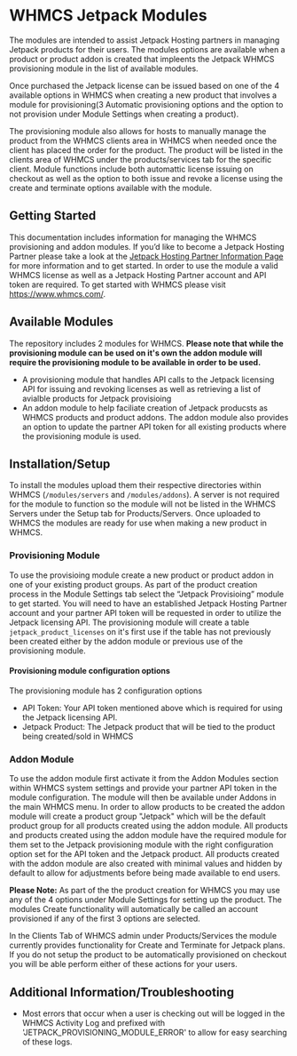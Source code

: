 # WHMCS Jetpack Modules

The modules are intended to assist Jetpack Hosting partners in managing Jetpack products for their users. The modules options are available when a product or product addon is created that impleents the Jetpack WHMCS provisioning module in the list of available modules.

Once purchased the Jetpack license can be issued based on one of the 4 available options in WHMCS when creating a new product that involves a module for provisioning(3 Automatic provisioning options and the option to not provision under Module Settings when creating a product).

The provisioning module also allows for hosts to manually manage the product from the WHMCS clients area in WHMCS when needed once the client has placed the order for the product. The product will be listed in the clients area of WHMCS under the products/services tab for the specific client. Module functions include both automattic license issuing on checkout as well as the option to both issue and revoke a license using the create and terminate options available with the module.

## Getting Started
This documentation includes information for managing the WHMCS provisioning and addon modules.  If you’d like to become a Jetpack Hosting Partner please take a look at the [Jetpack Hosting Partner Information Page](https://jetpack.com/for/hosts/) for more information and to get started. In order to use the module a valid WHMCS license as well as a Jetpack Hosting Partner account and API token are required. To get started with WHMCS please visit https://www.whmcs.com/.

## Available Modules
The repository includes 2 modules for WHMCS.
**Please note that while the provisioning module can be used on it's own the addon module will require the provisioning module to be available in order to be used.**
  - A provisioning module that handles API calls to the Jetpack licensing API for issuing and revoking licenses as well as retrieving a list of avialble products for Jetpack provisioing
  - An addon module to help faciliate creation of Jetpack producsts as WHMCS products and product addons. The addon module also provides an option to update the partner API token for all existing products where the provisioning module is used.

## Installation/Setup
To install the modules upload them their respective directories within WHMCS (`/modules/servers` and `/modules/addons`). A server is not required for the module to function so the module will not be listed in the WHMCS Servers under the Setup tab for Products/Servers. Once uploaded to WHMCS the modules are ready for use when making a new product in WHMCS.

### Provisioning Module
To use the provisioing module create a new product or product addon in one of your existing product groups. As part of the product creation process in the Module Settings tab select the “Jetpack Provisioing” module to get started. You will need to have an established Jetpack Hosting Partner account and your partner API token will be requested in order to utilize the Jetpack licensing API. The provisioning module will create a table `jetpack_product_licenses` on it's first use if the table has not previously been created either by the addon module or previous use of the provisioning module.

#### Provisioning module configuration options
The provisioning module has 2 configuration options
- API Token: Your API token mentioned above which is required for using the Jetpack licensing API.
- Jetpack Product: The Jetpack product that will be tied to the product being created/sold in WHMCS

### Addon Module
To use the addon module first activate it from the Addon Modules section within WHMCS system settings and provide your partner API token in the module configuration. The module will then be available under Addons in the main WHMCS menu. In order to allow products to be created the addon module will create a  product group "Jetpack" which will be the default product group for all products created using the addon module. All products and products created using the addon module have the required module for them set to the Jetpack provisioning module with the right configuration option set for the API
token and the Jetpack product. All products created with the addon module are also created with minimal values and hidden by default to allow for adjustments before being made available to end users.

**Please Note:**
As part of the the product creation for WHMCS you may use any of the 4 options under Module Settings for setting up the product. The modules Create functionality will automatically be called an account provisioned if any of the first 3 options are selected.

In the Clients Tab of WHMCS admin under Products/Services the module currently provides functionality for Create and Terminate for Jetpack plans. If you do not setup the product to be automatically provisioned on checkout you will be able perform either of these actions for your users.

## Additional Information/Troubleshooting

- Most errors that occur when a user is checking out will be logged in the WHMCS Activity Log and prefixed with 'JETPACK_PROVISIONING_MODULE_ERROR' to allow for easy searching of these logs.

